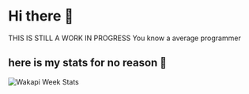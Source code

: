 # Hi there 👋
THIS IS STILL A WORK IN PROGRESS
You know a average programmer 




## here is my stats for no reason 🥇

![Wakapi Week Stats]([https://github-readme-stats.vercel.app/api/wakatime?username=U07A2QWTACT&api_domain=waka.hackclub.com&bg_color=1A202C&title_color=2F855A&icon_color=2F855A&text_color=ffffff&custom_title=Wakapi%20Week%20Stats&layout=compact](https://github-readme-stats.hackclub.dev/api/wakatime?username=945&api_domain=hackatime.hackclub.com&theme=darcula&custom_title=Hackatime+Stats&layout=compact&cache_seconds=0&langs_count=8))

<!--
**PRODOFFICAL/PRODOFFICAL** is a ✨ _special_ ✨ repository because its `README.md` (this file) appears on your GitHub profile.

Here are some ideas to get you started:

- 🔭 I’m currently working on ...
- 🌱 I’m currently learning ...
- 👯 I’m looking to collaborate on ...
- 🤔 I’m looking for help with ...
- 💬 Ask me about ...
- 📫 How to reach me: ...
- 😄 Pronouns: ...
- ⚡ Fun fact: ...
-->
